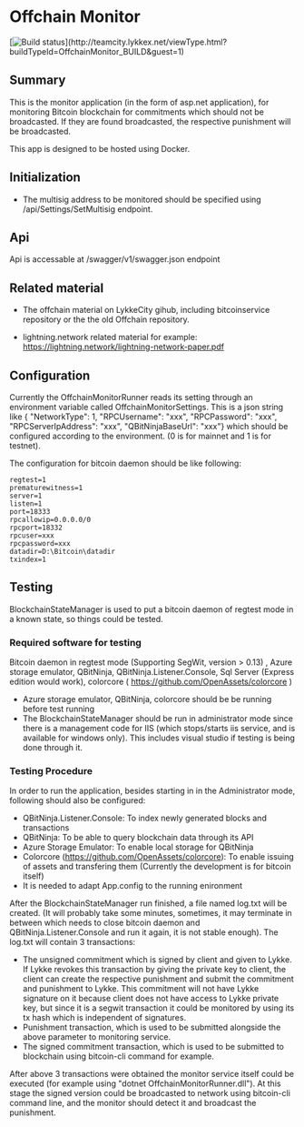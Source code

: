 # Offchain Monitor

[![Build status](https://teamcity.lykkex.net/app/rest/builds/buildType:(id:OffchainMonitor_BUILD)/statusIcon)](http://teamcity.lykkex.net/viewType.html?buildTypeId=OffchainMonitor_BUILD&guest=1)

## Summary

This is the monitor application (in the form of asp.net application), for monitoring Bitcoin blockchain for commitments which should not be broadcasted. If they are found broadcasted, the respective punishment will be broadcasted.

This app is designed to be hosted using Docker.

## Initialization

*   The multisig address to be monitored should be specified using /api/Settings/SetMultisig endpoint.

## Api

Api is accessable at /swagger/v1/swagger.json endpoint

## Related material

*   The offchain material on LykkeCity gihub, including bitcoinservice repository or the the old Offchain repository.

*   lightning.network related material for example: https://lightning.network/lightning-network-paper.pdf

## Configuration

Currently the OffchainMonitorRunner reads its setting through an environment variable called OffchainMonitorSettings. This is a json string like {  "NetworkType": 1,  "RPCUsername": "xxx",  "RPCPassword": "xxx",  "RPCServerIpAddress": "xxx",  "QBitNinjaBaseUrl": "xxx"} which should be configured according to the environment. (0 is for mainnet and 1 is for testnet).

The configuration for bitcoin daemon should be like following:

```
regtest=1
prematurewitness=1
server=1
listen=1
port=18333
rpcallowip=0.0.0.0/0
rpcport=18332
rpcuser=xxx
rpcpassword=xxx
datadir=D:\Bitcoin\datadir
txindex=1
```

## Testing

BlockchainStateManager is used to put a bitcoin daemon of regtest mode in a known state, so things could be tested.

### Required software for testing

Bitcoin daemon in regtest mode (Supporting SegWit, version > 0.13) , Azure storage emulator, QBitNinja, QBitNinja.Listener.Console, Sql Server (Express edition would work), colorcore ( https://github.com/OpenAssets/colorcore )

*   Azure storage emulator, QBitNinja, colorcore should be be running before test running
*   The BlockchainStateManager should be run in administrator mode since there is a management code for IIS (which stops/starts iis service, and is available for windows only). This includes visual studio if testing is being done through it.

### Testing Procedure

In order to run the application, besides starting in in the Administrator mode, following should also be configured:
*   QBitNinja.Listener.Console: To index newly generated blocks and transactions
*   QBitNinja: To be able to query blockchain data through its API
*   Azure Storage Emulator: To enable local storage for QBitNinja
*   Colorcore (https://github.com/OpenAssets/colorcore): To enable issuing of assets and transfering them (Currently the development is for bitcoin itself)
*   It is needed to adapt App.config to the running enironment

After the BlockchainStateManager run finished, a file named log.txt will be created. (It will probably take some minutes, sometimes, it may terminate in between which needs to close bitcoin daemon and QBitNinja.Listener.Console and run it again, it is not stable enough).
The log.txt will contain 3 transactions:
*   The unsigned commitment which is signed by client and given to Lykke. If Lykke revokes this transaction by giving the private key to client, the client can create the respective punishment and submit the commitment and punishment to Lykke. This commitment will not have Lykke signature on it because client does not have access to Lykke private key, but since it is a segwit transaction it could be monitored by using its tx hash which is independent of signatures.
*   Punishment transaction, which is used to be submitted alongside the above parameter to monitoring service.
*   The signed commitment transaction, which is used to be submitted to blockchain using bitcoin-cli command for example.

After above 3 transactions were obtained the monitor service itself could be executed (for example using "dotnet OffchainMonitorRunner.dll"). At this stage the signed version could be broadcasted to network using bitcoin-cli command line, and the monitor should detect it and broadcast the punishment.

